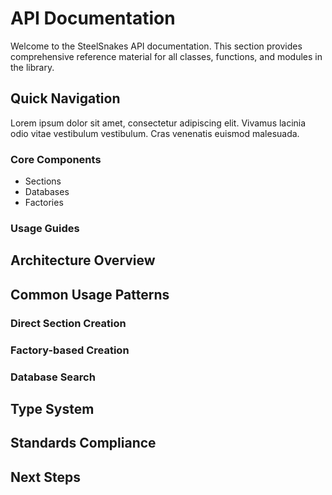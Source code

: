 # API Documentation

Welcome to the SteelSnakes API documentation. This section provides comprehensive reference material for all classes, functions, and modules in the library.

## Quick Navigation
Lorem ipsum dolor sit amet, consectetur adipiscing elit. Vivamus lacinia odio vitae vestibulum vestibulum. Cras venenatis euismod malesuada.

### Core Components
- Sections
- Databases
- Factories

### Usage Guides

## Architecture Overview

## Common Usage Patterns

### Direct Section Creation

### Factory-based Creation

### Database Search

## Type System

## Standards Compliance

## Next Steps
